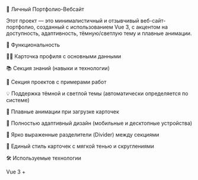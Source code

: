 
🧠 Личный Портфолио-Вебсайт

Этот проект — это минималистичный и отзывчивый веб-сайт-портфолио, созданный с использованием Vue 3, с акцентом на доступность, адаптивность, тёмную/светлую тему и плавные анимации.

🚀 Функциональность

🧑‍💼 Карточка профиля с основными данными

📚 Секция знаний (навыки и технологии)

🧩 Секция проектов с примерами работ

💡 Поддержка тёмной и светлой темы (автоматически определяется по системе)

🎨 Плавные анимации при загрузке карточек

📱 Полностью адаптивный дизайн (мобильные и десктопные устройства)

🔲 Ярко выраженные разделители (Divider) между секциями

🎴 Единый стиль карточек с мягкой тенью и скруглениями


🛠️ Используемые технологии

Vue 3 + <script setup>

CSS3 с переменными (custom properties)

Адаптивная вёрстка (Media Queries)

Transition анимации компонентов

Google Fonts: Inter


📂 Структура проекта

📁 src
 ┣ 📁 components
 ┃ ┣ 📄 ProfileCard.vue
 ┃ ┣ 📄 KnowledgeCard.vue
 ┃ ┣ 📄 ProjectsCard.vue
 ┃ ┗ 📄 Divider.vue
 ┣ 📄 App.vue
 ┗ 📄 main.js


🌙 Поддержка темы

Темы переключаются автоматически в зависимости от системных настроек пользователя (prefers-color-scheme).
Если вы используете тёмную тему в ОС — сайт тоже будет тёмным.

📦 Установка и запуск

git clone https://github.com/jalilovdavlatshoh49/My_VuePortfolio.git
cd My_VuePortfolio
npm install
npm run dev
